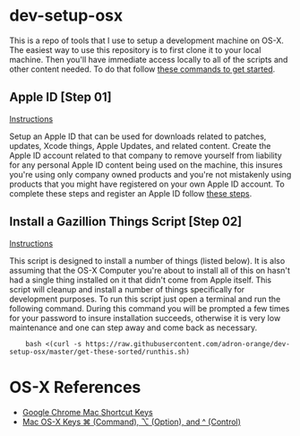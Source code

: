 # dev-setup-osx

This is a repo of tools that I use to setup a development machine on OS-X. The easiest way to use this repository is to first clone it to your local machine. Then you'll have immediate access locally to all of the scripts and other content needed. To do that follow [these commands to get started](getting-started/getting-started.md).

## Apple ID [Step 01]

[Instructions](Applie-ID/apple-id.md)

Setup an Apple ID that can be used for downloads related to patches, updates, Xcode things, Apple Updates, and related content. Create the Apple ID account related to that company to remove yourself from liability for any personal Apple ID content being used on the machine, this insures you're using only company owned products and you're not mistakenly using products that you might have registered on your own Apple ID account. To complete these steps and register an Apple ID follow [these steps](Applie-ID/apple-id.md).

## Install a Gazillion Things Script [Step 02]

[Instructions](getting-started/getting-started.md)

This script is designed to install a number of things (listed below). It is also assuming that the OS-X Computer you're about to install all of this on hasn't had a single thing installed on it that didn't come from Apple itself. This script will cleanup and install a number of things specifically for development purposes. To run this script just open a terminal and run the following command. During this command you will be prompted a few times for your password to insure installation succeeds, otherwise it is very low maintenance and one can step away and come back as necessary.

		bash <(curl -s https://raw.githubusercontent.com/adron-orange/dev-setup-osx/master/get-these-sorted/runthis.sh)

## 

# OS-X References

* [Google Chrome Mac Shortcut Keys](http://compositecode.com/docs/google-chrome-mac-shortcuts/)
* [Mac OS-X Keys ⌘ (Command), ⌥ (Option), and ^ (Control)](http://compositecode.com/os-x-docs/mac-os-x-keys/)